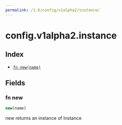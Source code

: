 ```yaml
---
permalink: /1.6/config/v1alpha2/instance/
---
```


# config.v1alpha2.instance



## Index

* [`fn new(name)`](#fn-new)

## Fields

### fn new

```ts
new(name)
```

new returns an instance of Instance
